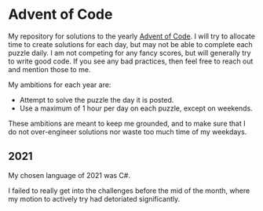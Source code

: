 # Advent of Code

My repository for solutions to the yearly [Advent of Code](https://adventofcode.com/).
I will try to allocate time to create solutions for each day, but may
not be able to complete each puzzle daily. I am not competing for any
fancy scores, but will generally try to write good code. If you see
any bad practices, then feel free to reach out and mention those to me.

My ambitions for each year are:
- Attempt to solve the puzzle the day it is posted.
- Use a maximum of 1 hour per day on each puzzle, except on weekends.

These ambitions are meant to keep me grounded, and to make sure that I
do not over-engineer solutions nor waste too much time of my weekdays.

## 2021

My chosen language of 2021 was C#.

I failed to really get into the challenges before the mid of the month,
where my motion to actively try had detoriated significantly.
